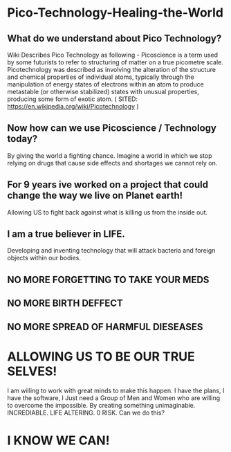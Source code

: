 # Pico-Technology-Healing-the-World

## What do we understand about Pico Technology?

Wiki Describes Pico Technology as following - Picoscience is a term used by some futurists to refer to structuring of matter on a true picometre scale. Picotechnology was described as involving the alteration of the structure and chemical properties of individual atoms, typically through the manipulation of energy states of electrons within an atom to produce metastable (or otherwise stabilized) states with unusual properties, producing some form of exotic atom. ( SITED: https://en.wikipedia.org/wiki/Picotechnology )

## Now how can we use Picoscience / Technology today?

By giving the world a fighting chance. 
Imagine a world in which we stop relying on drugs that cause side effects and shortages we cannot rely on.

## For 9 years ive worked on a project that could change the way we live on Planet earth!

Allowing US to fight back against what is killing us from the inside out. 

## I am a true believer in LIFE.

Developing and inventing technology that will attack bacteria and foreign objects within our bodies.

## NO MORE FORGETTING TO TAKE YOUR MEDS

## NO MORE BIRTH DEFFECT

## NO MORE SPREAD OF HARMFUL DIESEASES

# ALLOWING US TO BE OUR TRUE SELVES!

I am willing to work with great minds to make this happen. I have the plans, I have the software, I Just need a Group of Men and Women who are willing to overcome the impossible.
By creating something unimaginable. INCREDIABLE. LIFE ALTERING. 0 RISK. Can we do this?

# I KNOW WE CAN!
